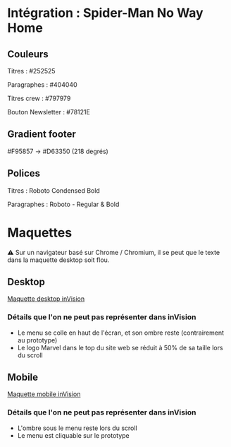 # Intégration : Spider-Man No Way Home

## Couleurs
Titres : #252525

Paragraphes : #404040

Titres crew : #797979

Bouton Newsletter : #78121E

## Gradient footer
#F95857 -> #D63350 (218 degrés)

## Polices
Titres : Roboto Condensed Bold

Paragraphes : Roboto - Regular & Bold

# Maquettes
:warning: Sur un navigateur basé sur Chrome / Chromium, il se peut que le texte dans la maquette desktop soit flou.


## Desktop
[Maquette desktop inVision](https://invis.io/PU11PNPNYSGE)

### Détails que l'on ne peut pas représenter dans inVision
- Le menu se colle en haut de l'écran, et son ombre reste (contrairement au prototype)
- Le logo Marvel dans le top du site web se réduit à 50% de sa taille lors du scroll

## Mobile
[Maquette mobile inVision](https://invis.io/AW11PV7LKM65#/458413988_iPhone_8)

### Détails que l'on ne peut pas représenter dans inVision
- L'ombre sous le menu reste lors du scroll
- Le menu est cliquable sur le prototype
